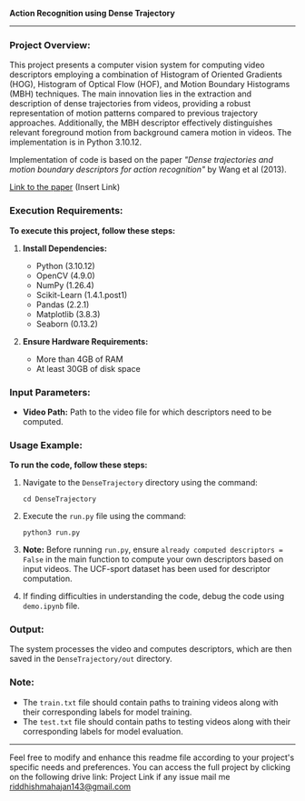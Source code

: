 **Action Recognition using Dense Trajectory**

---

### Project Overview:

This project presents a computer vision system for computing video descriptors employing a combination of Histogram of Oriented Gradients (HOG), Histogram of Optical Flow (HOF), and Motion Boundary Histograms (MBH) techniques. The main innovation lies in the extraction and description of dense trajectories from videos, providing a robust representation of motion patterns compared to previous trajectory approaches. Additionally, the MBH descriptor effectively distinguishes relevant foreground motion from background camera motion in videos. The implementation is in Python 3.10.12.

Implementation of code is based on the paper *"Dense trajectories and motion boundary descriptors for action recognition"* by Wang et al (2013).

[Link to the paper](#) (Insert Link)

### Execution Requirements:

**To execute this project, follow these steps:**

1. **Install Dependencies:**
   - Python (3.10.12)
   - OpenCV (4.9.0)
   - NumPy (1.26.4)
   - Scikit-Learn (1.4.1.post1)
   - Pandas (2.2.1)
   - Matplotlib (3.8.3)
   - Seaborn (0.13.2)

2. **Ensure Hardware Requirements:**
   - More than 4GB of RAM
   - At least 30GB of disk space

### Input Parameters:

- **Video Path:** Path to the video file for which descriptors need to be computed.

### Usage Example:

**To run the code, follow these steps:**

1. Navigate to the `DenseTrajectory` directory using the command: 
   ```
   cd DenseTrajectory
   ```

2. Execute the `run.py` file using the command: 
   ```
   python3 run.py
   ```

3. **Note:** Before running `run.py`, ensure `already computed descriptors = False` in the main function to compute your own descriptors based on input videos. The UCF-sport dataset has been used for descriptor computation.

4. If finding difficulties in understanding the code, debug the code using `demo.ipynb` file.

### Output:

The system processes the video and computes descriptors, which are then saved in the `DenseTrajectory/out` directory.

### Note:

- The `train.txt` file should contain paths to training videos along with their corresponding labels for model training.
- The `test.txt` file should contain paths to testing videos along with their corresponding labels for model evaluation.

---

Feel free to modify and enhance this readme file according to your project's specific needs and preferences.
You can access the full project by clicking on the following drive link: Project Link if any issue mail me riddhishmahajan143@gmail.com
